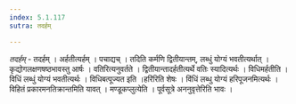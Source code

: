 ```yaml
---
index: 5.1.117
sutra: तदर्हम्

---
```

_तदर्हम्_ - तदर्हम् । अर्हतीत्यर्हम् । पचाद्यच् । तदिति कर्मणि द्वितीयान्तम्, लब्धुं योग्यं भवतीत्यर्थात् । कृद्योगलक्षणषष्ठभावस्तु आर्षः । वतिरित्यनुवर्तते । द्वितीयान्तादर्हतीत्यर्थे वतिः स्यादित्यर्थः । विधिमर्हतीति । विधिं लब्धुं योग्यं भवतीत्यर्थः । विधिबत्पूज्यत इति ।हरि॑रिति शेषः । विंधिं लब्धु योग्यं हरिपूजनमित्यर्थः । विहितं प्रकारमनतिक्रान्तमिति यावत् । मण्डूकप्लुत्येति । पूर्वसूत्रे अननुवृत्तेरिति भावः । 